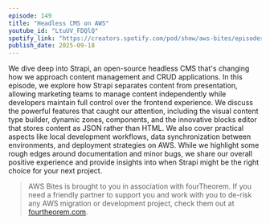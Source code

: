 ```yaml
---
episode: 149
title: "Headless CMS on AWS"
youtube_id: "LtuUV_FDQlQ"
spotify_link: "https://creators.spotify.com/pod/show/aws-bites/episodes/149--Headless-CMS-on-AWS-"
publish_date: 2025-09-18
---
```


We dive deep into Strapi, an open-source headless CMS that's changing how we approach content management and CRUD applications. In this episode, we explore how Strapi separates content from presentation, allowing marketing teams to manage content independently while developers maintain full control over the frontend experience. We discuss the powerful features that caught our attention, including the visual content type builder, dynamic zones, components, and the innovative blocks editor that stores content as JSON rather than HTML. We also cover practical aspects like local development workflows, data synchronization between environments, and deployment strategies on AWS. While we highlight some rough edges around documentation and minor bugs, we share our overall positive experience and provide insights into when Strapi might be the right choice for your next project.

> AWS Bites is brought to you in association with fourTheorem. If you need a
> friendly partner to support you and work with you to de-risk any AWS migration
> or development project, check them out at
> [fourtheorem.com](https://fourtheorem.com).

